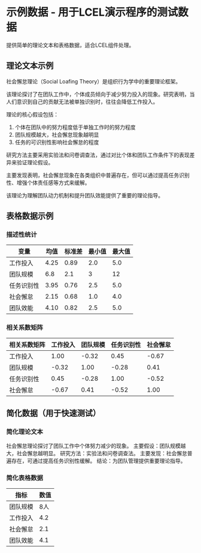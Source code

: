 # 示例数据 - 用于LCEL演示程序的测试数据

提供简单的理论文本和表格数据，适合LCEL组件处理。

## 理论文本示例

社会懈怠理论（Social Loafing Theory）是组织行为学中的重要理论框架。

该理论探讨了在团队工作中，个体成员倾向于减少努力投入的现象。研究表明，当人们意识到自己的贡献无法被单独识别时，往往会降低工作投入。

理论的核心假设包括：
1. 个体在团队中的努力程度低于单独工作时的努力程度
2. 团队规模越大，社会懈怠现象越明显
3. 任务的可识别性影响社会懈怠的程度

研究方法主要采用实验法和问卷调查法，通过对比个体和团队工作条件下的表现差异来验证理论假设。

主要发现表明，社会懈怠现象在各类组织中普遍存在，但可以通过提高任务识别性、增强个体责任感等方式来缓解。

该理论为理解团队动力机制和提升团队效能提供了重要的理论指导。

## 表格数据示例

### 描述性统计

| 变量 | 均值 | 标准差 | 最小值 | 最大值 |
|------|------|--------|--------|--------|
| 工作投入 | 4.25 | 0.89 | 2.0 | 5.0 |
| 团队规模 | 6.8 | 2.1 | 3 | 12 |
| 任务识别性 | 3.95 | 0.76 | 2.5 | 5.0 |
| 社会懈怠 | 2.15 | 0.68 | 1.0 | 4.0 |
| 团队效能 | 4.10 | 0.82 | 2.5 | 5.0 |

### 相关系数矩阵

| 相关系数矩阵 | 工作投入 | 团队规模 | 任务识别性 | 社会懈怠 |
|---------------|----------|----------|------------|----------|
| 工作投入 | 1.00 | -0.32 | 0.45 | -0.67 |
| 团队规模 | -0.32 | 1.00 | -0.28 | 0.41 |
| 任务识别性 | 0.45 | -0.28 | 1.00 | -0.52 |
| 社会懈怠 | -0.67 | 0.41 | -0.52 | 1.00 |

## 简化数据（用于快速测试）

### 简化理论文本

社会懈怠理论探讨了团队工作中个体努力减少的现象。
主要假设：团队规模越大，社会懈怠越明显。
研究方法：实验法和问卷调查法。
主要发现：社会懈怠普遍存在，可通过提高任务识别性缓解。
结论：为团队管理提供重要理论指导。

### 简化表格数据

| 指标 | 数值 |
|------|------|
| 团队规模 | 8人 |
| 工作投入 | 4.2 |
| 社会懈怠 | 2.1 |
| 团队效能 | 4.1 |
